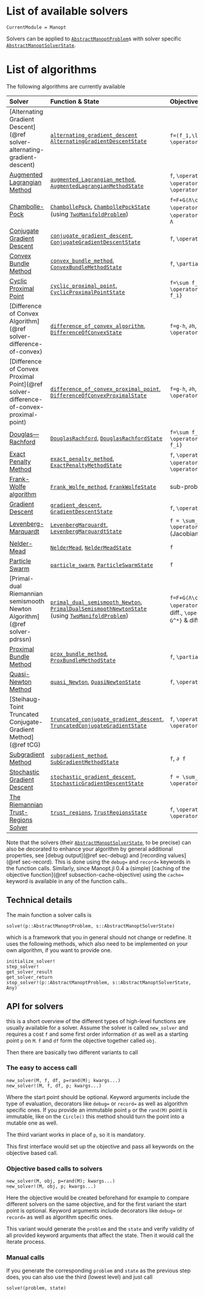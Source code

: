 
# List of available solvers

```@meta
CurrentModule = Manopt
```

Solvers can be applied to [`AbstractManoptProblem`](@ref)s with solver
specific [`AbstractManoptSolverState`](@ref).

# List of algorithms

The following algorithms are currently available

| Solver   | Function & State    | Objective   |
|:---------|:----------------|:---------|
[Alternating Gradient Descent](@ref solver-alternating-gradient-descent) | [`alternating_gradient_descent`](@ref) [`AlternatingGradientDescentState`](@ref) | ``f=(f_1,\ldots,f_n)``, ``\operatorname{grad} f_i`` |
[Augmented Lagrangian Method](augmented_Lagrangian_method.md) | [`augmented_Lagrangian_method`](@ref), [`AugmentedLagrangianMethodState`](@ref) | ``f``, ``\operatorname{grad} f``, ``g``, ``\operatorname{grad} g_i``, ``h``, ``\operatorname{grad} h_j`` |
[Chambolle-Pock](ChambollePock.md) | [`ChambollePock`](@ref), [`ChambollePockState`](@ref) (using [`TwoManifoldProblem`](@ref)) | ``f=F+G(Λ\cdot)``, ``\operatorname{prox}_{σ F}``, ``\operatorname{prox}_{τ G^*}``, ``Λ`` |
[Conjugate Gradient Descent](conjugate_gradient_descent.md) | [`conjugate_gradient_descent`](@ref), [`ConjugateGradientDescentState`](@ref) | ``f``, ``\operatorname{grad} f``
[Convex Bundle Method](covex_bundle_method.md) | [`convex_bundle_method`](@ref), [`ConvexBundleMethodState`](@ref) | ``f``, ``\partial f``
[Cyclic Proximal Point](cyclic_proximal_point.md) | [`cyclic_proximal_point`](@ref), [`CyclicProximalPointState`](@ref) | ``f=\sum f_i``, ``\operatorname{prox}_{\lambda f_i}`` |
[Difference of Convex Algorithm](@ref solver-difference-of-convex) | [`difference_of_convex_algorithm`](@ref), [`DifferenceOfConvexState`](@ref) | ``f=g-h``, ``∂h``, and for example ``g``, ``\operatorname{grad} g`` |
[Difference of Convex Proximal Point](@ref solver-difference-of-convex-proximal-point) | [`difference_of_convex_proximal_point`](@ref), [`DifferenceOfConvexProximalState`](@ref) | ``f=g-h``, ``∂h``, and for example ``g``, ``\operatorname{grad} g`` |
[Douglas—Rachford](DouglasRachford.md) | [`DouglasRachford`](@ref), [`DouglasRachfordState`](@ref) | ``f=\sum f_i``, ``\operatorname{prox}_{\lambda f_i}`` |
[Exact Penalty Method](exact_penalty_method.md) | [`exact_penalty_method`](@ref), [`ExactPenaltyMethodState`](@ref) | ``f``, ``\operatorname{grad} f``, ``g``, ``\operatorname{grad} g_i``, ``h``, ``\operatorname{grad} h_j`` |
[Frank-Wolfe algorithm](FrankWolfe.md) | [`Frank_Wolfe_method`](@ref), [`FrankWolfeState`](@ref) | sub-problem solver |
[Gradient Descent](gradient_descent.md) | [`gradient_descent`](@ref), [`GradientDescentState`](@ref) | ``f``, ``\operatorname{grad} f`` |
[Levenberg-Marquardt](LevenbergMarquardt.md) | [`LevenbergMarquardt`](@ref), [`LevenbergMarquardtState`](@ref) | ``f = \sum_i f_i`` ``\operatorname{grad} f_i`` (Jacobian)|
[Nelder-Mead](NelderMead.md) | [`NelderMead`](@ref), [`NelderMeadState`](@ref) | ``f``
[Particle Swarm](particle_swarm.md) | [`particle_swarm`](@ref), [`ParticleSwarmState`](@ref) | ``f`` |
[Primal-dual Riemannian semismooth Newton Algorithm](@ref solver-pdrssn) | [`primal_dual_semismooth_Newton`](@ref),  [`PrimalDualSemismoothNewtonState`](@ref) (using [`TwoManifoldProblem`](@ref)) | ``f=F+G(Λ\cdot)``, ``\operatorname{prox}_{σ F}`` & diff., ``\operatorname{prox}_{τ G^*}`` & diff., ``Λ``
[Proximal Bundle Method](covex_bundle_method.md) | [`prox_bundle_method`](@ref), [`ProxBundleMethodState`](@ref) | ``f``, ``\partial f``
[Quasi-Newton Method](quasi_Newton.md) | [`quasi_Newton`](@ref), [`QuasiNewtonState`](@ref) | ``f``, ``\operatorname{grad} f`` |
[Steihaug-Toint Truncated Conjugate-Gradient Method](@ref tCG) | [`truncated_conjugate_gradient_descent`](@ref), [`TruncatedConjugateGradientState`](@ref) | ``f``, ``\operatorname{grad} f``, ``\operatorname{Hess} f`` |
[Subgradient Method](subgradient.md) | [`subgradient_method`](@ref), [`SubGradientMethodState`](@ref) | ``f``, ``∂ f`` |
[Stochastic Gradient Descent](stochastic_gradient_descent.md) | [`stochastic_gradient_descent`](@ref), [`StochasticGradientDescentState`](@ref) | ``f = \sum_i f_i``, ``\operatorname{grad} f_i`` |
[The Riemannian Trust-Regions Solver](trust_regions.md) | [`trust_regions`](@ref), [`TrustRegionsState`](@ref) | ``f``, ``\operatorname{grad} f``, ``\operatorname{Hess} f`` |

Note that the solvers (their [`AbstractManoptSolverState`](@ref), to be precise) can also be decorated to enhance your algorithm by general additional properties, see [debug output](@ref sec-debug) and [recording values](@ref sec-record). This is done using the `debug=` and `record=` keywords in the function calls. Similarly, since Manopt.jl 0.4 a (simple) [caching of the objective function](@ref subsection-cache-objective) using the `cache=` keyword is available in any of the function calls..

## Technical details

 The main function a solver calls is

```@docs
solve!(p::AbstractManoptProblem, s::AbstractManoptSolverState)
```

which is a framework that you in general should not change or redefine.
It uses the following methods, which also need to be implemented on your own
algorithm, if you want to provide one.

```@docs
initialize_solver!
step_solver!
get_solver_result
get_solver_return
stop_solver!(p::AbstractManoptProblem, s::AbstractManoptSolverState, Any)
```

## API for solvers

this is a short overview of the different types of high-level functions are usually
available for a solver. Assume the solver is called `new_solver` and requires
a cost `f` and some first order information `df` as well as a starting point `p` on `M`.
`f` and `df` form the objective together called `obj`.

Then there are basically two different variants to call

### The easy to access call

```
new_solver(M, f, df, p=rand(M); kwargs...)
new_solver!(M, f, df, p; kwargs...)
```

Where the start point should be optional.
Keyword arguments include the type of evaluation, decorators like `debug=` or `record=`
as well as algorithm specific ones.
If you provide an immutable point `p` or the `rand(M)` point is immutable, like on the `Circle()` this method should turn the point into a mutable one as well.

The third variant works in place of `p`, so it is mandatory.

This first interface would set up the objective and pass all keywords on the
objective based call.

### Objective based calls to solvers

```
new_solver(M, obj, p=rand(M); kwargs...)
new_solver!(M, obj, p; kwargs...)
```

Here the objective would be created beforehand for example to compare different solvers on the
same objective, and for the first variant the start point is optional.
Keyword arguments include decorators like `debug=` or `record=`
as well as algorithm specific ones.

This variant would generate the `problem` and the `state` and verify validity of all provided
keyword arguments that affect the state.
Then it would call the iterate process.

### Manual calls

If you generate the corresponding `problem` and `state` as the previous step does, you can
also use the third (lowest level) and just call

```
solve!(problem, state)
```